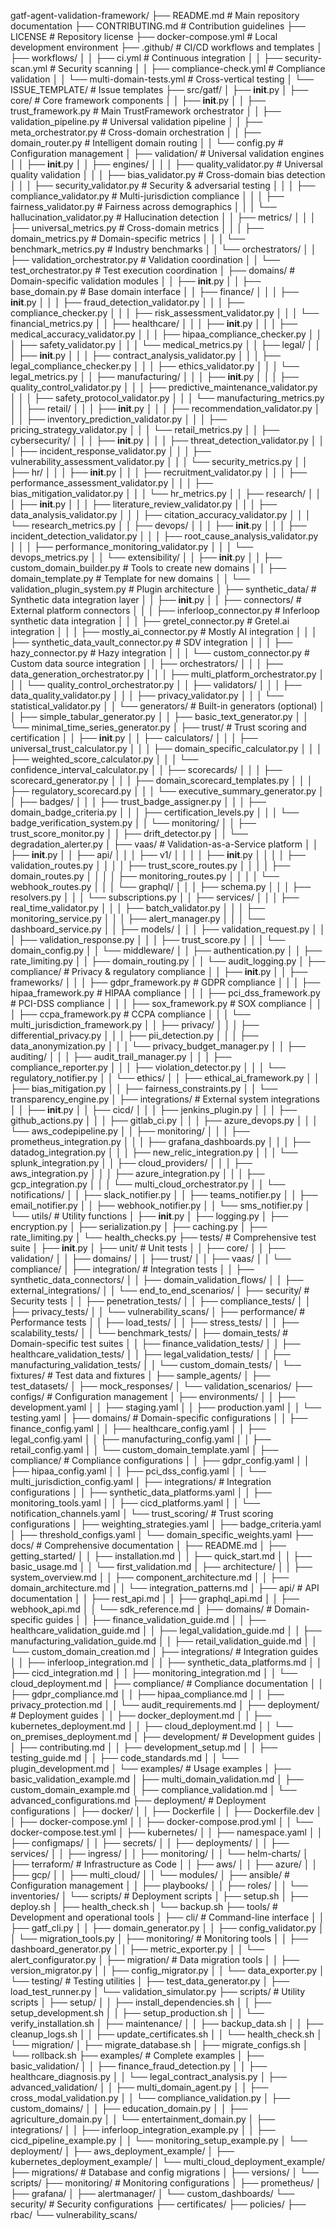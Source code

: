 gatf-agent-validation-framework/
├── README.md                           # Main repository documentation
├── CONTRIBUTING.md                     # Contribution guidelines
├── LICENSE                             # Repository license
├── docker-compose.yml                  # Local development environment
├── .github/                            # CI/CD workflows and templates
│   ├── workflows/
│   │   ├── ci.yml                      # Continuous integration
│   │   ├── security-scan.yml           # Security scanning
│   │   ├── compliance-check.yml        # Compliance validation
│   │   └── multi-domain-tests.yml      # Cross-vertical testing
│   └── ISSUE_TEMPLATE/                 # Issue templates
├── src/gatf/
│   ├── __init__.py
│   ├── core/                           # Core framework components
│   │   ├── __init__.py
│   │   ├── trust_framework.py          # Main TrustFramework orchestrator
│   │   ├── validation_pipeline.py      # Universal validation pipeline
│   │   ├── meta_orchestrator.py        # Cross-domain orchestration
│   │   ├── domain_router.py            # Intelligent domain routing
│   │   └── config.py                   # Configuration management
│   ├── validation/                     # Universal validation engines
│   │   ├── __init__.py
│   │   ├── engines/
│   │   │   ├── quality_validator.py    # Universal quality validation
│   │   │   ├── bias_validator.py       # Cross-domain bias detection
│   │   │   ├── security_validator.py   # Security & adversarial testing
│   │   │   ├── compliance_validator.py # Multi-jurisdiction compliance
│   │   │   ├── fairness_validator.py   # Fairness across demographics
│   │   │   └── hallucination_validator.py # Hallucination detection
│   │   ├── metrics/
│   │   │   ├── universal_metrics.py    # Cross-domain metrics
│   │   │   ├── domain_metrics.py       # Domain-specific metrics
│   │   │   └── benchmark_metrics.py    # Industry benchmarks
│   │   └── orchestrators/
│   │       ├── validation_orchestrator.py # Validation coordination
│   │       └── test_orchestrator.py    # Test execution coordination
│   ├── domains/                        # Domain-specific validation modules
│   │   ├── __init__.py
│   │   ├── base_domain.py              # Base domain interface
│   │   ├── finance/
│   │   │   ├── __init__.py
│   │   │   ├── fraud_detection_validator.py
│   │   │   ├── compliance_checker.py
│   │   │   ├── risk_assessment_validator.py
│   │   │   └── financial_metrics.py
│   │   ├── healthcare/
│   │   │   ├── __init__.py
│   │   │   ├── medical_accuracy_validator.py
│   │   │   ├── hipaa_compliance_checker.py
│   │   │   ├── safety_validator.py
│   │   │   └── medical_metrics.py
│   │   ├── legal/
│   │   │   ├── __init__.py
│   │   │   ├── contract_analysis_validator.py
│   │   │   ├── legal_compliance_checker.py
│   │   │   ├── ethics_validator.py
│   │   │   └── legal_metrics.py
│   │   ├── manufacturing/
│   │   │   ├── __init__.py
│   │   │   ├── quality_control_validator.py
│   │   │   ├── predictive_maintenance_validator.py
│   │   │   ├── safety_protocol_validator.py
│   │   │   └── manufacturing_metrics.py
│   │   ├── retail/
│   │   │   ├── __init__.py
│   │   │   ├── recommendation_validator.py
│   │   │   ├── inventory_prediction_validator.py
│   │   │   ├── pricing_strategy_validator.py
│   │   │   └── retail_metrics.py
│   │   ├── cybersecurity/
│   │   │   ├── __init__.py
│   │   │   ├── threat_detection_validator.py
│   │   │   ├── incident_response_validator.py
│   │   │   ├── vulnerability_assessment_validator.py
│   │   │   └── security_metrics.py
│   │   ├── hr/
│   │   │   ├── __init__.py
│   │   │   ├── recruitment_validator.py
│   │   │   ├── performance_assessment_validator.py
│   │   │   ├── bias_mitigation_validator.py
│   │   │   └── hr_metrics.py
│   │   ├── research/
│   │   │   ├── __init__.py
│   │   │   ├── literature_review_validator.py
│   │   │   ├── data_analysis_validator.py
│   │   │   ├── citation_accuracy_validator.py
│   │   │   └── research_metrics.py
│   │   ├── devops/
│   │   │   ├── __init__.py
│   │   │   ├── incident_detection_validator.py
│   │   │   ├── root_cause_analysis_validator.py
│   │   │   ├── performance_monitoring_validator.py
│   │   │   └── devops_metrics.py
│   │   └── extensibility/
│   │       ├── __init__.py
│   │       ├── custom_domain_builder.py  # Tools to create new domains
│   │       ├── domain_template.py        # Template for new domains
│   │       └── validation_plugin_system.py # Plugin architecture
│   ├── synthetic_data/                  # Synthetic data integration layer
│   │   ├── __init__.py
│   │   ├── connectors/                  # External platform connectors
│   │   │   ├── inferloop_connector.py   # Inferloop synthetic data integration
│   │   │   ├── gretel_connector.py      # Gretel.ai integration
│   │   │   ├── mostly_ai_connector.py   # Mostly AI integration
│   │   │   ├── synthetic_data_vault_connector.py # SDV integration
│   │   │   ├── hazy_connector.py        # Hazy integration
│   │   │   └── custom_connector.py      # Custom data source integration
│   │   ├── orchestrators/
│   │   │   ├── data_generation_orchestrator.py
│   │   │   ├── multi_platform_orchestrator.py
│   │   │   └── quality_control_orchestrator.py
│   │   ├── validators/
│   │   │   ├── data_quality_validator.py
│   │   │   ├── privacy_validator.py
│   │   │   └── statistical_validator.py
│   │   └── generators/                  # Built-in generators (optional)
│   │       ├── simple_tabular_generator.py
│   │       ├── basic_text_generator.py
│   │       └── minimal_time_series_generator.py
│   ├── trust/                          # Trust scoring and certification
│   │   ├── __init__.py
│   │   ├── calculators/
│   │   │   ├── universal_trust_calculator.py
│   │   │   ├── domain_specific_calculator.py
│   │   │   ├── weighted_score_calculator.py
│   │   │   └── confidence_interval_calculator.py
│   │   ├── scorecards/
│   │   │   ├── scorecard_generator.py
│   │   │   ├── domain_scorecard_templates.py
│   │   │   ├── regulatory_scorecard.py
│   │   │   └── executive_summary_generator.py
│   │   ├── badges/
│   │   │   ├── trust_badge_assigner.py
│   │   │   ├── domain_badge_criteria.py
│   │   │   ├── certification_levels.py
│   │   │   └── badge_verification_system.py
│   │   └── monitoring/
│   │       ├── trust_score_monitor.py
│   │       ├── drift_detector.py
│   │       └── degradation_alerter.py
│   ├── vaas/                           # Validation-as-a-Service platform
│   │   ├── __init__.py
│   │   ├── api/
│   │   │   ├── v1/
│   │   │   │   ├── __init__.py
│   │   │   │   ├── validation_routes.py
│   │   │   │   ├── trust_score_routes.py
│   │   │   │   ├── domain_routes.py
│   │   │   │   ├── monitoring_routes.py
│   │   │   │   └── webhook_routes.py
│   │   │   └── graphql/
│   │   │       ├── schema.py
│   │   │       ├── resolvers.py
│   │   │       └── subscriptions.py
│   │   ├── services/
│   │   │   ├── real_time_validator.py
│   │   │   ├── batch_validator.py
│   │   │   ├── monitoring_service.py
│   │   │   ├── alert_manager.py
│   │   │   └── dashboard_service.py
│   │   ├── models/
│   │   │   ├── validation_request.py
│   │   │   ├── validation_response.py
│   │   │   ├── trust_score.py
│   │   │   └── domain_config.py
│   │   └── middleware/
│   │       ├── authentication.py
│   │       ├── rate_limiting.py
│   │       ├── domain_routing.py
│   │       └── audit_logging.py
│   ├── compliance/                     # Privacy & regulatory compliance
│   │   ├── __init__.py
│   │   ├── frameworks/
│   │   │   ├── gdpr_framework.py       # GDPR compliance
│   │   │   ├── hipaa_framework.py      # HIPAA compliance
│   │   │   ├── pci_dss_framework.py    # PCI-DSS compliance
│   │   │   ├── sox_framework.py        # SOX compliance
│   │   │   ├── ccpa_framework.py       # CCPA compliance
│   │   │   └── multi_jurisdiction_framework.py
│   │   ├── privacy/
│   │   │   ├── differential_privacy.py
│   │   │   ├── pii_detection.py
│   │   │   ├── data_anonymization.py
│   │   │   └── privacy_budget_manager.py
│   │   ├── auditing/
│   │   │   ├── audit_trail_manager.py
│   │   │   ├── compliance_reporter.py
│   │   │   ├── violation_detector.py
│   │   │   └── regulatory_notifier.py
│   │   └── ethics/
│   │       ├── ethical_ai_framework.py
│   │       ├── bias_mitigation.py
│   │       ├── fairness_constraints.py
│   │       └── transparency_engine.py
│   ├── integrations/                   # External system integrations
│   │   ├── __init__.py
│   │   ├── cicd/
│   │   │   ├── jenkins_plugin.py
│   │   │   ├── github_actions.py
│   │   │   ├── gitlab_ci.py
│   │   │   ├── azure_devops.py
│   │   │   └── aws_codepipeline.py
│   │   ├── monitoring/
│   │   │   ├── prometheus_integration.py
│   │   │   ├── grafana_dashboards.py
│   │   │   ├── datadog_integration.py
│   │   │   ├── new_relic_integration.py
│   │   │   └── splunk_integration.py
│   │   ├── cloud_providers/
│   │   │   ├── aws_integration.py
│   │   │   ├── azure_integration.py
│   │   │   ├── gcp_integration.py
│   │   │   └── multi_cloud_orchestrator.py
│   │   └── notifications/
│   │       ├── slack_notifier.py
│   │       ├── teams_notifier.py
│   │       ├── email_notifier.py
│   │       ├── webhook_notifier.py
│   │       └── sms_notifier.py
│   └── utils/                          # Utility functions
│       ├── __init__.py
│       ├── logging.py
│       ├── encryption.py
│       ├── serialization.py
│       ├── caching.py
│       ├── rate_limiting.py
│       └── health_checks.py
├── tests/                              # Comprehensive test suite
│   ├── __init__.py
│   ├── unit/                           # Unit tests
│   │   ├── core/
│   │   ├── validation/
│   │   ├── domains/
│   │   ├── trust/
│   │   ├── vaas/
│   │   └── compliance/
│   ├── integration/                    # Integration tests
│   │   ├── synthetic_data_connectors/
│   │   ├── domain_validation_flows/
│   │   ├── external_integrations/
│   │   └── end_to_end_scenarios/
│   ├── security/                       # Security tests
│   │   ├── penetration_tests/
│   │   ├── compliance_tests/
│   │   ├── privacy_tests/
│   │   └── vulnerability_scans/
│   ├── performance/                    # Performance tests
│   │   ├── load_tests/
│   │   ├── stress_tests/
│   │   ├── scalability_tests/
│   │   └── benchmark_tests/
│   ├── domain_tests/                   # Domain-specific test suites
│   │   ├── finance_validation_tests/
│   │   ├── healthcare_validation_tests/
│   │   ├── legal_validation_tests/
│   │   ├── manufacturing_validation_tests/
│   │   └── custom_domain_tests/
│   └── fixtures/                       # Test data and fixtures
│       ├── sample_agents/
│       ├── test_datasets/
│       ├── mock_responses/
│       └── validation_scenarios/
├── configs/                            # Configuration management
│   ├── environments/
│   │   ├── development.yaml
│   │   ├── staging.yaml
│   │   ├── production.yaml
│   │   └── testing.yaml
│   ├── domains/                        # Domain-specific configurations
│   │   ├── finance_config.yaml
│   │   ├── healthcare_config.yaml
│   │   ├── legal_config.yaml
│   │   ├── manufacturing_config.yaml
│   │   ├── retail_config.yaml
│   │   └── custom_domain_template.yaml
│   ├── compliance/                     # Compliance configurations
│   │   ├── gdpr_config.yaml
│   │   ├── hipaa_config.yaml
│   │   ├── pci_dss_config.yaml
│   │   └── multi_jurisdiction_config.yaml
│   ├── integrations/                   # Integration configurations
│   │   ├── synthetic_data_platforms.yaml
│   │   ├── monitoring_tools.yaml
│   │   ├── cicd_platforms.yaml
│   │   └── notification_channels.yaml
│   └── trust_scoring/                  # Trust scoring configurations
│       ├── weighting_strategies.yaml
│       ├── badge_criteria.yaml
│       ├── threshold_configs.yaml
│       └── domain_specific_weights.yaml
├── docs/                               # Comprehensive documentation
│   ├── README.md
│   ├── getting_started/
│   │   ├── installation.md
│   │   ├── quick_start.md
│   │   ├── basic_usage.md
│   │   └── first_validation.md
│   ├── architecture/
│   │   ├── system_overview.md
│   │   ├── component_architecture.md
│   │   ├── domain_architecture.md
│   │   └── integration_patterns.md
│   ├── api/                            # API documentation
│   │   ├── rest_api.md
│   │   ├── graphql_api.md
│   │   ├── webhook_api.md
│   │   └── sdk_reference.md
│   ├── domains/                        # Domain-specific guides
│   │   ├── finance_validation_guide.md
│   │   ├── healthcare_validation_guide.md
│   │   ├── legal_validation_guide.md
│   │   ├── manufacturing_validation_guide.md
│   │   ├── retail_validation_guide.md
│   │   └── custom_domain_creation.md
│   ├── integrations/                   # Integration guides
│   │   ├── inferloop_integration.md
│   │   ├── synthetic_data_platforms.md
│   │   ├── cicd_integration.md
│   │   ├── monitoring_integration.md
│   │   └── cloud_deployment.md
│   ├── compliance/                     # Compliance documentation
│   │   ├── gdpr_compliance.md
│   │   ├── hipaa_compliance.md
│   │   ├── privacy_protection.md
│   │   └── audit_requirements.md
│   ├── deployment/                     # Deployment guides
│   │   ├── docker_deployment.md
│   │   ├── kubernetes_deployment.md
│   │   ├── cloud_deployment.md
│   │   └── on_premises_deployment.md
│   ├── development/                    # Development guides
│   │   ├── contributing.md
│   │   ├── development_setup.md
│   │   ├── testing_guide.md
│   │   ├── code_standards.md
│   │   └── plugin_development.md
│   └── examples/                       # Usage examples
│       ├── basic_validation_example.md
│       ├── multi_domain_validation.md
│       ├── custom_domain_example.md
│       ├── compliance_validation.md
│       └── advanced_configurations.md
├── deployment/                         # Deployment configurations
│   ├── docker/
│   │   ├── Dockerfile
│   │   ├── Dockerfile.dev
│   │   ├── docker-compose.yml
│   │   ├── docker-compose.prod.yml
│   │   └── docker-compose.test.yml
│   ├── kubernetes/
│   │   ├── namespace.yaml
│   │   ├── configmaps/
│   │   ├── secrets/
│   │   ├── deployments/
│   │   ├── services/
│   │   ├── ingress/
│   │   ├── monitoring/
│   │   └── helm-charts/
│   ├── terraform/                      # Infrastructure as Code
│   │   ├── aws/
│   │   ├── azure/
│   │   ├── gcp/
│   │   ├── multi_cloud/
│   │   └── modules/
│   ├── ansible/                        # Configuration management
│   │   ├── playbooks/
│   │   ├── roles/
│   │   └── inventories/
│   └── scripts/                        # Deployment scripts
│       ├── setup.sh
│       ├── deploy.sh
│       ├── health_check.sh
│       └── backup.sh
├── tools/                              # Development and operational tools
│   ├── cli/                           # Command-line interface
│   │   ├── gatf_cli.py
│   │   ├── domain_generator.py
│   │   ├── config_validator.py
│   │   └── migration_tools.py
│   ├── monitoring/                     # Monitoring tools
│   │   ├── dashboard_generator.py
│   │   ├── metric_exporter.py
│   │   └── alert_configurator.py
│   ├── migration/                      # Data migration tools
│   │   ├── version_migrator.py
│   │   ├── config_migrator.py
│   │   └── data_exporter.py
│   └── testing/                        # Testing utilities
│       ├── test_data_generator.py
│       ├── load_test_runner.py
│       └── validation_simulator.py
├── scripts/                            # Utility scripts
│   ├── setup/
│   │   ├── install_dependencies.sh
│   │   ├── setup_development.sh
│   │   ├── setup_production.sh
│   │   └── verify_installation.sh
│   ├── maintenance/
│   │   ├── backup_data.sh
│   │   ├── cleanup_logs.sh
│   │   ├── update_certificates.sh
│   │   └── health_check.sh
│   └── migration/
│       ├── migrate_database.sh
│       ├── migrate_configs.sh
│       └── rollback.sh
├── examples/                           # Complete examples
│   ├── basic_validation/
│   │   ├── finance_fraud_detection.py
│   │   ├── healthcare_diagnosis.py
│   │   └── legal_contract_analysis.py
│   ├── advanced_validation/
│   │   ├── multi_domain_agent.py
│   │   ├── cross_modal_validation.py
│   │   └── compliance_validation.py
│   ├── custom_domains/
│   │   ├── education_domain.py
│   │   ├── agriculture_domain.py
│   │   └── entertainment_domain.py
│   ├── integrations/
│   │   ├── inferloop_integration_example.py
│   │   ├── cicd_pipeline_example.py
│   │   └── monitoring_setup_example.py
│   └── deployment/
│       ├── aws_deployment_example/
│       ├── kubernetes_deployment_example/
│       └── multi_cloud_deployment_example/
├── migrations/                         # Database and config migrations
│   ├── versions/
│   └── scripts/
├── monitoring/                         # Monitoring configurations
│   ├── prometheus/
│   ├── grafana/
│   ├── alertmanager/
│   └── custom_dashboards/
└── security/                          # Security configurations
    ├── certificates/
    ├── policies/
    ├── rbac/
    └── vulnerability_scans/
